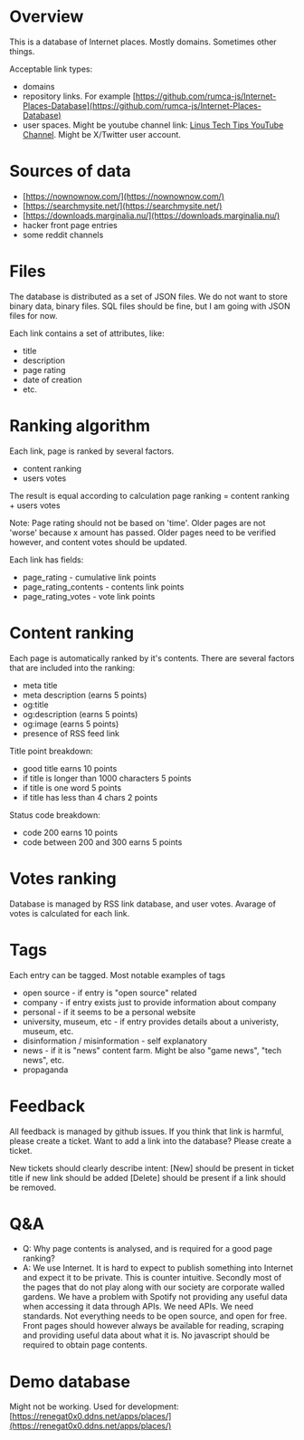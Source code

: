 # Overview

This is a database of Internet places. Mostly domains. Sometimes other things.

Acceptable link types:
 - domains
 - repository links. For example [https://github.com/rumca-js/Internet-Places-Database](https://github.com/rumca-js/Internet-Places-Database)
 - user spaces. Might be youtube channel link: [Linus Tech Tips YouTube Channel](https://www.youtube.com/channel/UCXuqSBlHAE6Xw-yeJA0Tunw). Might be X/Twitter user account.

# Sources of data

 - [https://nownownow.com/](https://nownownow.com/)
 - [https://searchmysite.net/](https://searchmysite.net/)
 - [https://downloads.marginalia.nu/](https://downloads.marginalia.nu/)
 - hacker front page entries
 - some reddit channels

# Files

The database is distributed as a set of JSON files. We do not want to store binary data, binary files. SQL files should be fine, but I am going with JSON files for now.

Each link contains a set of attributes, like:
 - title
 - description
 - page rating
 - date of creation
 - etc.

# Ranking algorithm

Each link, page is ranked by several factors.

 - content ranking
 - users votes
 
The result is equal according to calculation
 page ranking = content ranking + users votes

Note: Page rating should not be based on 'time'. Older pages are not 'worse' because x amount has passed. Older pages need to be verified however, and content votes should be updated.

Each link has fields:
 - page_rating - cumulative link points
 - page_rating_contents - contents link points
 - page_rating_votes - vote link points

# Content ranking

Each page is automatically ranked by it's contents. There are several factors that are included into the ranking:
 - meta title
 - meta description (earns 5 points)
 - og:title
 - og:description (earns 5 points)
 - og:image (earns 5 points)
 - presence of RSS feed link

 Title point breakdown:
 - good title earns 10 points
 - if title is longer than 1000 characters 5 points
 - if title is one word 5 points
 - if title has less than 4 chars 2 points

Status code breakdown:
 - code 200 earns 10 points
 - code between 200 and 300 earns 5 points

# Votes ranking

Database is managed by RSS link database, and user votes. Avarage of votes is calculated for each link.

# Tags

Each entry can be tagged. Most notable examples of tags

 - open source - if entry is "open source" related
 - company - if entry exists just to provide information about company
 - personal - if it seems to be a personal website
 - university, museum, etc - if entry provides details about a univeristy, museum, etc.
 - disinformation / misinformation - self explanatory
 - news - if it is "news" content farm. Might be also "game news", "tech news", etc.
 - propaganda
 
# Feedback

All feedback is managed by github issues. If you think that link is harmful, please create a ticket. Want to add a link into the database? Please create a ticket.

New tickets should clearly describe intent: \[New\] should be present in ticket title if new link should be added \[Delete\] should be present if a link should be removed.

# Q&A

 - Q: Why page contents is analysed, and is required for a good page ranking?
 - A: We use Internet. It is hard to expect to publish something into Internet and expect it to be private. This is counter intuitive. Secondly most of the pages that do not play along with our society are corporate walled gardens. We have a problem with Spotify not providing any useful data when accessing it data through APIs. We need APIs. We need standards. Not everything needs to be open source, and open for free. Front pages should however always be available for reading, scraping and providing useful data about what it is. No javascript should be required to obtain page contents.

# Demo database

Might not be working. Used for development: [https://renegat0x0.ddns.net/apps/places/](https://renegat0x0.ddns.net/apps/places/)
